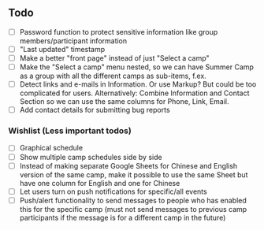 ## Todo
  * [ ] Password function to protect sensitive information like group members/participant information
  * [ ] "Last updated" timestamp
  * [ ] Make a better "front page" instead of just "Select a camp"
  * [ ] Make the "Select a camp" menu nested, so we can have Summer Camp as a group with all the different camps as sub-items, f.ex.
  * [ ] Detect links and e-mails in Information. Or use Markup? But could be too complicated for users. Alternatively: Combine Information and Contact Section so we can use the same columns for Phone, Link, Email.
  * [ ] Add contact details for submitting bug reports

### Wishlist (Less important todos)
  * [ ] Graphical schedule
  * [ ] Show multiple camp schedules side by side
  * [ ] Instead of making separate Google Sheets for Chinese and English version of the same camp, make it possible to use the same Sheet but have one column for English and one for Chinese
  * [ ] Let users turn on push notifications for specific/all events
  * [ ] Push/alert functionality to send messages to people who has enabled this for the specific camp (must not send messages to previous camp participants if the message is for a different camp in the future)

